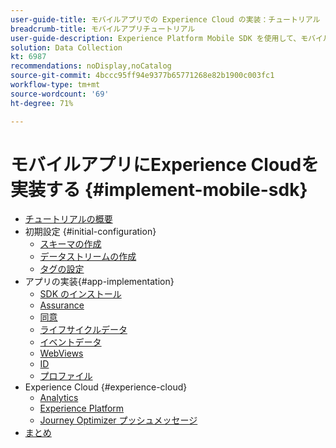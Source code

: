 ```yaml
---
user-guide-title: モバイルアプリでの Experience Cloud の実装：チュートリアル
breadcrumb-title: モバイルアプリチュートリアル
user-guide-description: Experience Platform Mobile SDK を使用して、モバイルアプリで Adobe Experience Cloud アプリケーションを実装する方法について説明します。
solution: Data Collection
kt: 6987
recommendations: noDisplay,noCatalog
source-git-commit: 4bccc95ff94e9377b65771268e82b1900c003fc1
workflow-type: tm+mt
source-wordcount: '69'
ht-degree: 71%

---
```



# モバイルアプリにExperience Cloudを実装する {#implement-mobile-sdk}

+ [チュートリアルの概要](overview.md)
+ 初期設定 {#initial-configuration}
   + [スキーマの作成](create-schema.md)
   + [データストリームの作成](create-datastream.md)
   + [タグの設定](configure-tags.md)
+ アプリの実装{#app-implementation}
   + [SDK のインストール](install-sdks.md)
   + [Assurance](assurance.md)
   + [同意](consent.md)
   + [ライフサイクルデータ](lifecycle-data.md)
   + [イベントデータ](events.md)
   + [WebViews](web-views.md)
   + [ID](identity.md)
   + [プロファイル](profile.md)
+ Experience Cloud {#experience-cloud}
   + [Analytics](analytics.md)
   + [Experience Platform](platform.md)
   + [Journey Optimizer プッシュメッセージ](journey-optimizer-push.md)
+ [まとめ](conclusion.md)